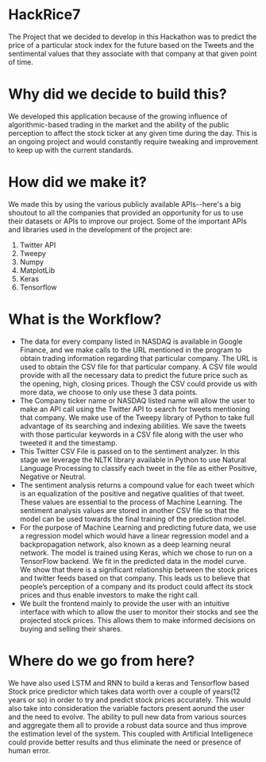
# HackRice7
The Project that we decided to develop in this Hackathon was to predict the price of a particular stock index for the future based on the Tweets and the sentimental values that they associate with that company at that given point of time.

# Why did we decide to build this?
We developed this application because of the growing influence of algorithmic-based trading in the market and the ability of the public perception to affect the stock ticker at any given time during the day.
This is an ongoing project and would constantly require tweaking and improvement to keep up with the current standards.

# How did we make it?
We made this by using the various publicly available APIs--here's a big shoutout to all the companies that provided an opportunity for us to use their datasets or APIs to improve our project.
 Some of the important APIs and libraries used in the development of the project are:
 1. Twitter API
 2. Tweepy
 3. Numpy
 4. MatplotLib
 5. Keras
 6. Tensorflow
 
# What is the Workflow?

* The data for every company listed in NASDAQ is available in Google Finance, and we make calls to the URL mentioned in the program to obtain trading information regarding that particular company.
The URL is used to obtain the CSV file for that particular company. A CSV file would provide with all the necessary data to predict the future price such as the opening, high, closing prices. Though the CSV could provide us with more data, we choose to only use these 3 data points.
* The Company ticker name or NASDAQ listed name will allow the user to make an API call using the Twitter API to search for tweets mentioning that company. We make use of the Tweepy library of Python to take full advantage of its searching and indexing abilities. We save the tweets with those particular keywords in a CSV file along with the user who tweeted it and the timestamp.
* This Twitter CSV File is passed on to the sentiment analyzer. In this stage we leverage the NLTK library available in Python to use Natural Language Processing to classify each tweet in the file as either Positive, Negative or Neutral.
* The sentiment analysis returns a compound value for each tweet which is an equalization of the positive and negative qualities of that tweet. These values are essential to the process of Machine Learning. The sentiment analysis values are stored in another CSV file so that the model can be used towards the final training of the prediction model.
* For the purpose of Machine Learning and predicting future data, we use a regression model which would have a linear regression model and a backpropagation network, also known as a deep learning neural network. The model is trained using Keras, which we chose to run on a TensorFlow backend. We fit in the predicted data in the model curve.
We show that there is a significant relationship between the stock prices and twitter feeds based on that company. This leads us to believe that people’s perception of a company and its product could affect its stock prices and thus enable investors to make the right call.
* We built the frontend mainly to provide the user with an intuitive interface with which to allow the user to monitor their stocks and see the projected stock prices. This allows them to make informed decisions on buying and selling their shares.

# Where do we go from here?
We have also used LSTM and RNN to build a keras and Tensorflow based Stock price predictor which takes data worth over a couple of years(12 years or so) in order to try and predict stock prices accurately. This would also take into consideration the variable factors present aorund the user and the need to evolve. 
The ability to pull new data from various sources and aggregate them all to provide a robust data source and thus improve the estimation level of the system. This coupled with Artificial Intelligenece could provide better results and thus eliminate the need or presence of human error.

